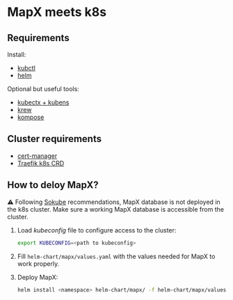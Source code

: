 # MapX meets k8s

## Requirements

Install:

- [kubctl](https://kubernetes.io/docs/tasks/tools/#kubectl)
- [helm](https://helm.sh/docs/intro/install/)

Optional but useful tools:

- [kubectx + kubens](https://github.com/ahmetb/kubectx#installation)
- [krew](https://krew.sigs.k8s.io/docs/user-guide/setup/install/)
- [kompose](https://kompose.io/installation/)

## Cluster requirements

- [cert-manager](https://cert-manager.io/)
- [Traefik k8s CRD](https://doc.traefik.io/traefik/reference/dynamic-configuration/kubernetes-crd/)

## How to deloy MapX?

⚠ Following [Sokube](https://www.sokube.io/en/home) recommendations, MapX database is not deployed in the k8s cluster. Make sure a working MapX database is accessible from the cluster.

1. Load _kubeconfig_ file to configure access to the cluster:

   ```sh
   export KUBECONFIG=<path to kubeconfig>
   ```

2. Fill `helm-chart/mapx/values.yaml` with the values needed for MapX to work properly.

3. Deploy MapX:

   ```sh
   helm install <namespace> helm-chart/mapx/ -f helm-chart/mapx/values.yaml
   ```
